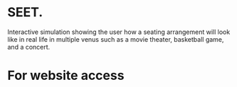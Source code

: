 # SEET.

Interactive simulation showing the user how a seating arrangement will look like in real life in multiple venus such as a movie theater, basketball game, and a concert. 

# For website access 
